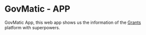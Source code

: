 # GovMatic - APP

GovMatic App, this web app shows us the information of the [Grants](https://www.grants.gov/web/grants/search-grants.html) platform with superpowers.
